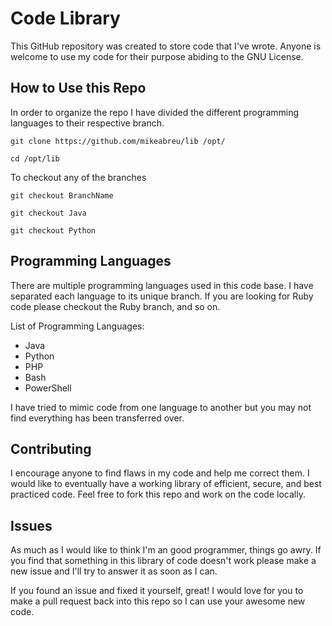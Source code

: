 # Code Library

This GitHub repository was created to store code that I've wrote. Anyone is welcome to use my code for their purpose abiding to the GNU License.

## How to Use this Repo

In order to organize the repo I have divided the different programming languages to their respective branch.

`git clone https://github.com/mikeabreu/lib /opt/`

`cd /opt/lib`

To checkout any of the branches

`git checkout BranchName`

`git checkout Java`

`git checkout Python`

## Programming Languages

There are multiple programming languages used in this code base. I have separated each language to its unique branch. If you are looking for Ruby code please checkout the Ruby branch, and so on.

List of Programming Languages:

- Java
- Python
- PHP
- Bash
- PowerShell

I have tried to mimic code from one language to another but you may not find everything has been transferred over.

## Contributing

I encourage anyone to find flaws in my code and help me correct them. I would like to eventually have a working library of efficient, secure, and best practiced code. Feel free to fork this repo and work on the code locally.

## Issues

As much as I would like to think I'm an good programmer, things go awry. If you find that something in this library of code doesn't work please make a new issue and I'll try to answer it as soon as I can.

If you found an issue and fixed it yourself, great! I would love for you to make a pull request back into this repo so I can use your awesome new code.
